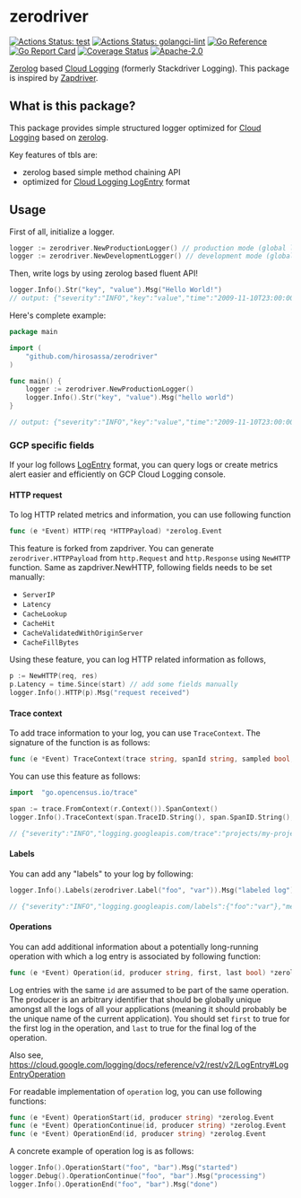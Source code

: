 # zerodriver

[![Actions Status: test](https://github.com/hirosassa/zerodriver/workflows/test/badge.svg)](https://github.com/hirosassa/zerodriver/actions?query=workflow%3A"test")
[![Actions Status: golangci-lint](https://github.com/hirosassa/zerodriver/workflows/golangci-lint/badge.svg)](https://github.com/hirosassa/zerodriver/actions?query=workflow%3A"golangci-lint")
[![Go Reference](https://pkg.go.dev/badge/github.com/hirosassa/zerodriver.svg)](https://pkg.go.dev/github.com/hirosassa/zerodriver)
[![Go Report Card](https://goreportcard.com/badge/github.com/hirosassa/zerodriver)](https://goreportcard.com/report/github.com/hirosassa/zerodriver)
[![Coverage Status](https://coveralls.io/repos/github/hirosassa/zerodriver/badge.svg?branch=master)](https://coveralls.io/github/hirosassa/zerodriver?branch=master)
[![Apache-2.0](https://img.shields.io/github/license/hirosassa/zerodriver)](LICENSE)

[Zerolog](https://github.com/rs/zerolog) based [Cloud Logging](https://cloud.google.com/logging) (formerly Stackdriver Logging). This package is inspired by [Zapdriver](https://github.com/blendle/zapdriver).

## What is this package?

This package provides simple structured logger optimized for [Cloud Logging](https://cloud.google.com/logging) based on [zerolog](https://github.com/rs/zerolog).

Key features of tbls are:

- zerolog based simple method chaining API
- optimized for [Cloud Logging LogEntry](https://cloud.google.com/logging/docs/reference/v2/rest/v2/LogEntry) format

## Usage

First of all, initialize a logger.

```go
logger := zerodriver.NewProductionLogger() // production mode (global log level set to `info`)
logger := zerodriver.NewDevelopmentLogger() // development mode (global log level set to `debug`)
```

Then, write logs by using zerolog based fluent API!
```go
logger.Info().Str("key", "value").Msg("Hello World!")
// output: {"severity":"INFO","key":"value","time":"2009-11-10T23:00:00Z","message":"hello world"}
```

Here's complete example:

```go
package main

import (
    "github.com/hirosassa/zerodriver"
)

func main() {
    logger := zerodriver.NewProductionLogger()
    logger.Info().Str("key", "value").Msg("hello world")
}

// output: {"severity":"INFO","key":"value","time":"2009-11-10T23:00:00Z","message":"hello world"}
```

### GCP specific fields

If your log follows [LogEntry](https://cloud.google.com/logging/docs/reference/v2/rest/v2/LogEntry) format,
you can query logs or create metrics alert easier and efficiently on GCP Cloud Logging console.

#### HTTP request

To log HTTP related metrics and information, you can use following function

```go
func (e *Event) HTTP(req *HTTPPayload) *zerolog.Event
```

This feature is forked from zapdriver. You can generate `zerodriver.HTTPPayload` from `http.Request` and `http.Response` using `NewHTTP` function.
Same as zapdriver.NewHTTP, following fields needs to be set manually:

- `ServerIP`
- `Latency`
- `CacheLookup`
- `CacheHit`
- `CacheValidatedWithOriginServer`
- `CacheFillBytes`

Using these feature, you can log HTTP related information as follows,

```go
p := NewHTTP(req, res)
p.Latency = time.Since(start) // add some fields manually
logger.Info().HTTP(p).Msg("request received")
```

#### Trace context

To add trace information to your log, you can use `TraceContext`. The signature of the function is as follows:
```go
func (e *Event) TraceContext(trace string, spanId string, sampled bool, projectID string) *zerolog.Event
```

You can use this feature as follows:

```go
import	"go.opencensus.io/trace"

span := trace.FromContext(r.Context()).SpanContext()
logger.Info().TraceContext(span.TraceID.String(), span.SpanID.String(), true, "my-project").Msg("trace contexts")

// {"severity":"INFO","logging.googleapis.com/trace":"projects/my-project/traces/00000000000000000000000000000000","logging.googleapis.com/spanId":"0000000000000000","logging.googleapis.com/trace_sampled":true,"message":"trace contexts"}
```

#### Labels

You can add any "labels" to your log by following:

```go
logger.Info().Labels(zerodriver.Label("foo", "var")).Msg("labeled log")

// {"severity":"INFO","logging.googleapis.com/labels":{"foo":"var"},"message":"labeled log"}
```

#### Operations

You can add additional information about a potentially long-running operation with which a log entry is associated by following function:

```go
func (e *Event) Operation(id, producer string, first, last bool) *zerolog.Event
```
Log entries with the same `id` are assumed to be part of the same operation.
The producer is an arbitrary identifier that should be globally unique amongst all the logs of all your applications (meaning it should probably be the unique name of the current application).
You should set `first` to true for the first log in the operation, and `last` to true for the final log of the operation.

Also see, https://cloud.google.com/logging/docs/reference/v2/rest/v2/LogEntry#LogEntryOperation

For readable implementation of `operation` log, you can use following functions:

```go
func (e *Event) OperationStart(id, producer string) *zerolog.Event
func (e *Event) OperationContinue(id, producer string) *zerolog.Event
func (e *Event) OperationEnd(id, producer string) *zerolog.Event
```

A concrete example of operation log is as follows:

```go
logger.Info().OperationStart("foo", "bar").Msg("started")
logger.Debug().OperationContinue("foo", "bar").Msg("processing")
logger.Info().OperationEnd("foo", "bar").Msg("done")
```
